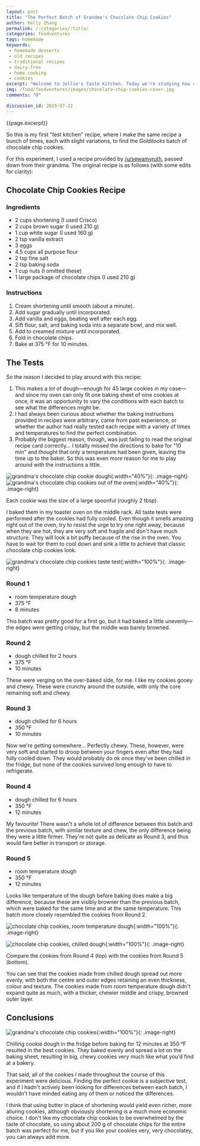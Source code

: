 ```yaml
---
layout: post
title: "The Perfect Batch of Grandma's Chocolate Chip Cookies"
author: Kelly Zhang
permalink: /:categories/:title/
categories: foodventures
tags: homemade
keywords:
 - homemade desserts
 - old recipes
 - traditional recipes
 - dairy-free
 - home cooking
 - cookies
excerpt: "Welcome to Jellie's Taste Kitchen. Today we're studying how changes to the baking time and temperature of cookie dough produce different results. These are my most successful chocolate chip cookies to date!"
img: /food/foodventures/images/chocolate-chip-cookies-cover.jpg
comments: "0"

discussion_id: 2019-07-22
---
```


{{page.excerpt}}

So this is my first "test kitchen" recipe, where I make the same recipe a bunch of times, each with slight variations, to find the *Goldilocks* batch of chocolate chip cookies.

For this experiment, I used a recipe provided by [/u/sewamyruth](https://www.reddit.com/r/Old_Recipes/comments/cf7r7o/turn_grandmas_old_recipe_into_a_tea_towel/eu8czuj/), passed down from their grandma. The original recipe is as follows (with some edits for clarity):

## Chocolate Chip Cookies Recipe

### Ingredients

* 2 cups shortening (I used Crisco)
* 2 cups brown sugar (I used 210 g)
* 1 cup white sugar (I used 160 g)
* 2 tsp vanilla extract
* 3 eggs
* 4.5 cups all purpose flour
* 2 tsp fine salt
* 2 tsp baking soda
* 1 cup nuts (I omitted these)
* 1 large package of chocolate chips (I used 210 g)

### Instructions

1. Cream shortening until smooth (about a minute).
1. Add sugar gradually until incorporated.
1. Add vanilla and eggs, beating well after each egg.
1. Sift flour, salt, and baking soda into a separate bowl, and mix well.
1. Add to creamed mixture until incorporated.
1. Fold in chocolate chips.
1. Bake at 375 °F for 10 minutes.

## The Tests

So the reason I decided to play around with this recipe:

1. This makes a *lot* of dough—enough for 45 large cookies in my case—and since my oven can only fit one baking sheet of nine cookies at once, it was an opportunity to vary the conditions with each batch to see what the differences might be.
1. I had always been curious about whether the baking instructions provided in recipes were arbitrary, came from past experience, or whether the author had really tested each recipe with a variety of times and temperatures to find the perfect combination.
1. Probably the biggest reason, though, was just failing to read the original recipe card correctly... I totally missed the directions to bake for "10 min" and thought that only a temperature had been given, leaving the time up to the baker. So this was even more reason for me to play around with the instructions a little.

![grandma's chocolate chip cookie dough](/food/foodventures/images/chocolate-chip-cookies-4.jpg){:width="40%"}{: .image-right} ![grandma's chocolate chip cookies out of the oven](/food/foodventures/images/chocolate-chip-cookies-5.jpg){:width="40%"}{: .image-right}

Each cookie was the size of a large spoonful (roughly 2 tbsp).

I baked them in my toaster oven on the middle rack. All taste tests were performed after the cookies had fully cooled. Even though it smells amazing right out of the oven, try to resist the urge to try one right away, because when they are hot, they are very soft and fragile and don't have much structure. They will look a bit puffy because of the rise in the oven. You have to wait for them to cool down and sink a little to achieve that classic chocolate chip cookies look.

![grandma's chocolate chip cookies taste test](/food/foodventures/images/chocolate-chip-cookies-1.jpg){:width="100%"}{: .image-right}

### Round 1

* room temperature dough
* 375 °F
* 8 minutes

This batch was pretty good for a first go, but it had baked a little unevenly—the edges were getting crispy, but the middle was barely browned.

### Round 2

* dough chilled for 2 hours
* 375 °F
* 10 minutes

These were verging on the over-baked side, for me. I like my cookies gooey and chewy. These were crunchy around the outside, with only the core remaining soft and chewy.

### Round 3

* dough chilled for 6 hours
* 350 °F
* 10 minutes

Now we're getting somewhere... Perfectly chewy. These, however, were very soft and started to droop between your fingers even after they had fully cooled down. They would probably do ok once they've been chilled in the fridge, but none of the cookies survived long enough to have to refrigerate.

### Round 4

* dough chilled for 6 hours
* 350 °F
* 12 minutes

My favourite! There wasn't a whole lot of difference between this batch and the previous batch, with similar texture and chew, the only difference being they were a little firmer. They're not quite as delicate as Round 3, and thus would fare better in transport or storage.

### Round 5

* room temperature dough
* 350 °F
* 12 minutes

Looks like temperature of the dough before baking does make a big difference, because these are visibly browner than the previous batch, which were baked for the same time and at the same temperature. This batch more closely resembled the cookies from Round 2.

![chocolate chip cookies, room temperature dough](/food/foodventures/images/chocolate-chip-cookies-2.jpg){:width="100%"}{: .image-right}

![chocolate chip cookies, chilled dough](/food/foodventures/images/chocolate-chip-cookies-3.jpg){:width="100%"}{: .image-right}

Compare the cookies from Round 4 (top) with the cookies from Round 5 (bottom).

You can see that the cookies made from chilled dough spread out more evenly, with both the centre and outer edges retaining an even thickness, colour and texture. The cookies made from room temperature dough didn't expand quite as much, with a thicker, chewier middle and crispy, browned outer layer.

## Conclusions

![grandma's chocolate chip cookies](/food/foodventures/images/chocolate-chip-cookies-6.jpg){:width="100%"}{: .image-right}

Chilling cookie dough in the fridge before baking for 12 minutes at 350 °F resulted in the best cookies. They baked evenly and spread a lot on the baking sheet, resulting in big, chewy cookies very much like what you'd find at a bakery.

That said, all of the cookies I made throughout the course of this experiment were delicious. Finding the perfect cookie is a subjective test, and if I hadn't actively been looking for differences between each batch, I wouldn't have minded eating any of them or noticed the differences.

I think that using butter in place of shortening would yield even richer, more alluring cookies, although obviously shortening is a much more economic choice. I don't like my chocolate chip cookies to be overwhelmed by the taste of chocolate, so using about 200 g of chocolate chips for the entire batch was perfect for me, but if you like your cookies very, very chocolatey, you can always add more.
